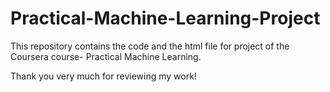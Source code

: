 # Practical-Machine-Learning-Project
This repository contains the code and the html file for project of the Coursera course- Practical Machine Learning.

Thank you very much for reviewing my work!
 

